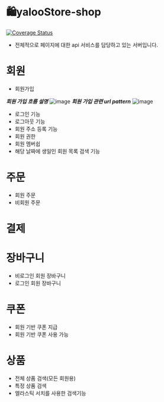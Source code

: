# 🛍️yalooStore-shop
[![Coverage Status](https://coveralls.io/repos/github/yalooStore/yalooStore-shop/badge.svg?branch=main)](https://coveralls.io/github/yalooStore/yalooStore-shop?branch=main)
- 전체적으로 페이지에 대한 api 서비스를 담당하고 있는 서버입니다.

# 회원
- 회원가입

***회원 가입 흐름 설명***
![image](https://github.com/yalooStore/yalooStore-shop/assets/81970382/edeb8697-b505-4dc4-bda8-11ee246d4289)
***회원 가입 관련 url pattern***
![image](https://github.com/yalooStore/yalooStore-shop/assets/81970382/c96378f0-8cd2-4faa-87b9-2d655526f295)

  
- 로그인 기능
- 로그아웃 기능
- 회원 주소 등록 기능
- 회원 권한
- 회원 멤버쉽
- 해당 날짜에 생일인 회원 목록 검색 기능

# 주문
- 회원 주문
- 비회원 주문

# 결제


# 장바구니
- 비로그인 회원 장바구니
- 로그인 회원 장바구니

# 쿠폰
- 회원 기반 쿠폰 지급
- 회원 기반 쿠폰 사용 가능

# 상품
- 전체 상품 검색(모든 회원용)
- 특정 상품 검색
- 엘라스틱 서치를 사용한 검색기능 
